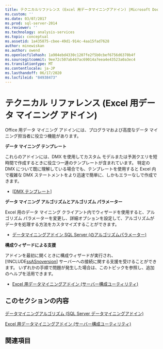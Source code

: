 ```yaml
---
title: テクニカルリファレンス (Excel 用データマイニングアドイン) |Microsoft Docs
ms.custom: ''
ms.date: 03/07/2017
ms.prod: sql-server-2014
ms.reviewer: ''
ms.technology: analysis-services
ms.topic: conceptual
ms.assetid: 1a435875-cbee-49d1-914c-4aa15fad7628
author: minewiskan
ms.author: owend
ms.openlocfilehash: 1a904ebd4330c1207fe2f5b0cbef6756d6370b4f
ms.sourcegitcommit: 9ee72c507ab447ac69014a7eea4e43523a0a3ec4
ms.translationtype: MT
ms.contentlocale: ja-JP
ms.lasthandoff: 06/17/2020
ms.locfileid: "84938473"
---
```

# <a name="technical-reference-data-mining-add-ins-for-excel"></a>テクニカル リファレンス (Excel 用データ マイニング アドイン)
  Office 用データ マイニング アドインには、プログラマおよび高度なデータ マイニング担当者に役立つ機能があります。  
  
 **データ マイニング テンプレート**  
  
 これらのアドインには、DMX を使用してカスタム モデルまたは予測クエリを短時間で作成するときに役立つ一連のテンプレートが含まれています。 特定の DMX について既に理解している場合でも、テンプレートを使用すると Excel 内で複雑な DMX ステートメントをより迅速で簡単に、しかもエラーなしで作成できます。  
  
-   [[DMX テンプレート]](dmx-templates.md)  
  
 **データ マイニング アルゴリズムとアルゴリズム パラメーター**  
  
 Excel 用のデータ マイニング クライアント内でウィザードを使用すると、アルゴリズム パラメーターを変更し、詳細オプションを設定して、アルゴリズムがデータを処理する方法をカスタマイズすることができます。  
  
-   [データマイニングアドイン SQL Server &#40;のアルゴリズムパラメーター&#41;](algorithm-parameters-sql-server-data-mining-add-ins.md)  
  
 **構成ウィザードによる支援**  
  
 アドインを最初に開くときに構成ウィザードが実行され、[!INCLUDE[ssASnoversion](../includes/ssasnoversion-md.md)] サーバーへの接続に関する支援を受けることができます。 いずれかの手順で問題が発生した場合は、このトピックを参照し、追加のヘルプを活用できます。  
  
-   [Excel 用データマイニングアドイン &#40;サーバー構成ユーティリティ&#41;](server-configuration-utility-data-mining-add-ins-for-excel.md)  
  
## <a name="in-this-section"></a>このセクションの内容  
 [データマイニングアルゴリズム &#40;SQL Server データマイニングアドイン&#41;](data-mining-algorithms-sql-server-data-mining-add-ins.md)  
  
 [Excel 用データマイニングアドイン &#40;サーバー構成ユーティリティ&#41;](server-configuration-utility-data-mining-add-ins-for-excel.md)  
  
## <a name="related-sections"></a>関連項目  
  
